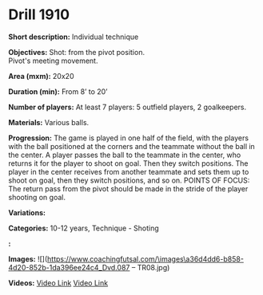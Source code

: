# Drill 1910

**Short description:**
Individual technique

**Objectives:**
Shot: from the pivot position.  
Pivot's meeting movement.

**Area (mxm):**
20x20

**Duration (min):**
From 8’ to 20’

**Number of players:**
At least 7 players: 5 outfield players, 2 goalkeepers.

**Materials:**
Various balls.

**Progression:**
The game is played in one half of the field, with the players with the ball positioned at the corners and the teammate without the ball in the center. A player passes the ball to the teammate in the center, who returns it for the player to shoot on goal. Then they switch positions. The player in the center receives from another teammate and sets them up to shoot on goal, then they switch positions, and so on. POINTS OF FOCUS: The return pass from the pivot should be made in the stride of the player shooting on goal.

**Variations:**


**Categories:**
10-12 years, Technique - Shoting

**:**


**Images:**
![](https://www.coachingfutsal.com/\images\a36d4dd6-b858-4d20-852b-1da396ee24c4_Dvd.087 – TR08.jpg)

**Videos:**
[Video Link](https://www.youtube.com/embed/n-Qf2C7AK50)
[Video Link](https://www.youtube.com/embed/IiBS0w8FXTo)

